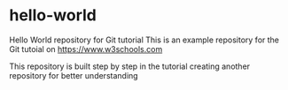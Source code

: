 # hello-world
Hello World repository for Git tutorial
This is an example repository for the Git tutoial on https://www.w3schools.com

This repository is built step by step in the tutorial
creating another repository for better understanding
